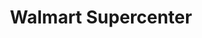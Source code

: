 ---
title: "Walmart Supercenter"
url: /irving/walmart-supercenter-west-airport-freeway/
shop: Supermarkt
---